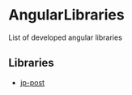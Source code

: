# AngularLibraries

List of developed angular libraries

## Libraries

* [jp-post](https://koichi-ezato.github.io/angular-libraries/#/jp-post)
